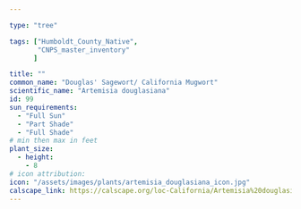 ```yaml
---

type: "tree"

tags: ["Humboldt_County_Native",
       "CNPS_master_inventory"
      ]

title: ""
common_name: "Douglas' Sagewort/ California Mugwort"
scientific_name: "Artemisia douglasiana"
id: 99
sun_requirements:
  - "Full Sun"
  - "Part Shade"
  - "Full Shade"
# min then max in feet
plant_size:
  - height: 
    - 8
# icon attribution: 
icon: "/assets/images/plants/artemisia_douglasiana_icon.jpg" 
calscape_link: https://calscape.org/loc-California/Artemisia%20douglasiana(%20) 
---
```







